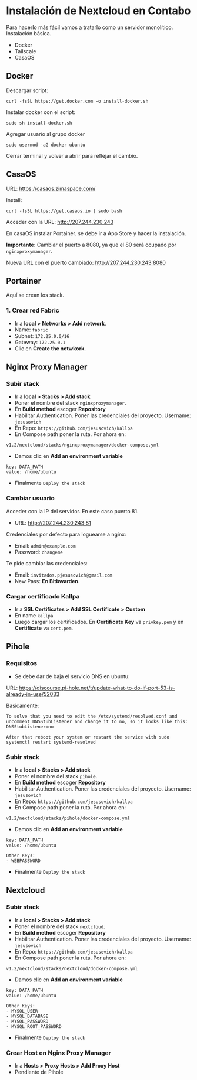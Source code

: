 # Instalación de Nextcloud en Contabo

Para hacerlo más fácil vamos a tratarlo como un servidor monolítico. Instalación básica.

- Docker
- Tailscale
- CasaOS

## Docker

Descargar script:

```
curl -fsSL https://get.docker.com -o install-docker.sh
```

Instalar docker con el script:

```
sudo sh install-docker.sh
```

Agregar usuario al grupo docker

```
sudo usermod -aG docker ubuntu
```

Cerrar terminal y volver a abrir para reflejar el cambio.

## CasaOS

URL: https://casaos.zimaspace.com/

Install:

```
curl -fsSL https://get.casaos.io | sudo bash
```
Acceder con la URL: http://207.244.230.243

En casaOS instalar Portainer. se debe ir a App Store y hacer la instalación.

**Importante:** Cambiar el puerto a 8080, ya que el 80 será ocupado por `nginxproxymanager`.

Nueva URL con el puerto cambiado: http://207.244.230.243:8080

## Portainer

Aquí se crean los stack.

### 1. Crear red Fabric

- Ir a **local > Networks > Add network**.
- Name: `fabric`
- Subnet: `172.25.0.0/16`
- Gateway: `172.25.0.1`
- Clic en **Create the netwkork**.

## Nginx Proxy Manager

### Subir stack

- Ir a **local > Stacks > Add stack**
- Poner el nombre del stack `nginxproxymanager`.
- En **Build method** escoger **Repository**
- Habilitar Authentication. Poner las credenciales del proyecto. Username: `jesusovich`
- En Repo: `https://github.com/jesusovich/kallpa`
- En Compose path poner la ruta. Por ahora en:

```
v1.2/nextcloud/stacks/nginxproxymanager/docker-compose.yml
```

- Damos clic en **Add an environment variable**

```
key: DATA_PATH
value: /home/ubuntu
```

- Finalmente `Deploy the stack`

### Cambiar usuario

Acceder con la IP del servidor. En este caso puerto 81.

- URL: http://207.244.230.243:81

Credenciales por defecto para loguearse a nginx:

- Email: `admin@example.com`
- Password: `changeme`

Te pide cambiar las credenciales:

- Email: `invitados.pjesusovich@gmail.com`
- New Pass: **En Bitbwarden.**

### Cargar certificado Kallpa

- Ir a **SSL Certificates > Add SSL Certificate > Custom** 
- En name `kallpa`
- Luego cargar los certificados. En **Certificate Key** va `privkey.pem` y en **Certificate** va `cert.pem`.

## Pihole

### Requisitos

- Se debe dar de baja el servicio DNS en ubuntu:

URL: https://discourse.pi-hole.net/t/update-what-to-do-if-port-53-is-already-in-use/52033

Basicamente:

```
To solve that you need to edit the /etc/systemd/resolved.conf and uncomment DNSStubListener and change it to no, so it looks like this: DNSStubListener=no

After that reboot your system or restart the service with sudo systemctl restart systemd-resolved
```

### Subir stack

- Ir a **local > Stacks > Add stack**
- Poner el nombre del stack `pihole`.
- En **Build method** escoger **Repository**
- Habilitar Authentication. Poner las credenciales del proyecto. Username: `jesusovich`
- En Repo: `https://github.com/jesusovich/kallpa`
- En Compose path poner la ruta. Por ahora en:

```
v1.2/nextcloud/stacks/pihole/docker-compose.yml
```

- Damos clic en **Add an environment variable**

```
key: DATA_PATH
value: /home/ubuntu

Other Keys:
- WEBPASSWORD
```

- Finalmente `Deploy the stack`

## Nextcloud

### Subir stack

- Ir a **local > Stacks > Add stack**
- Poner el nombre del stack `nextcloud`.
- En **Build method** escoger **Repository**
- Habilitar Authentication. Poner las credenciales del proyecto. Username: `jesusovich`
- En Repo: `https://github.com/jesusovich/kallpa`
- En Compose path poner la ruta. Por ahora en:

```
v1.2/nextcloud/stacks/nextcloud/docker-compose.yml
```

- Damos clic en **Add an environment variable**

```
key: DATA_PATH
value: /home/ubuntu

Other Keys:
- MYSQL_USER
- MYSQL_DATABASE
- MYSQL_PASSWORD
- MYSQL_ROOT_PASSWORD
```

- Finalmente `Deploy the stack`

### Crear Host en Nginx Proxy Manager

- Ir a **Hosts > Proxy Hosts > Add Proxy Host**
- Pendiente de Pihole
